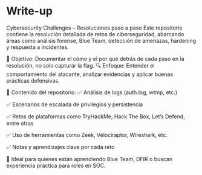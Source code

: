 # Write-up
 Cybersecurity Challenges – Resoluciones paso a paso
Este repositorio contiene la resolución detallada de retos de ciberseguridad, abarcando áreas como análisis forense, Blue Team, detección de amenazas, hardening y respuesta a incidentes.

🎯 Objetivo: Documentar el cómo y el por qué detrás de cada paso en la resolución, no solo capturar la flag.
🔍 Enfoque: Entender el comportamiento del atacante, analizar evidencias y aplicar buenas prácticas defensivas.

📁 Contenido del repositorio:
✅ Análisis de logs (auth.log, wtmp, etc.)

✅ Escenarios de escalada de privilegios y persistencia

✅ Retos de plataformas como TryHackMe, Hack The Box, Let’s Defend, entre otras

✅ Uso de herramientas como Zeek, Velociraptor, Wireshark, etc.

✅ Notas y aprendizajes clave por cada reto

📌 Ideal para quienes están aprendiendo Blue Team, DFIR o buscan experiencia práctica para roles en SOC.
